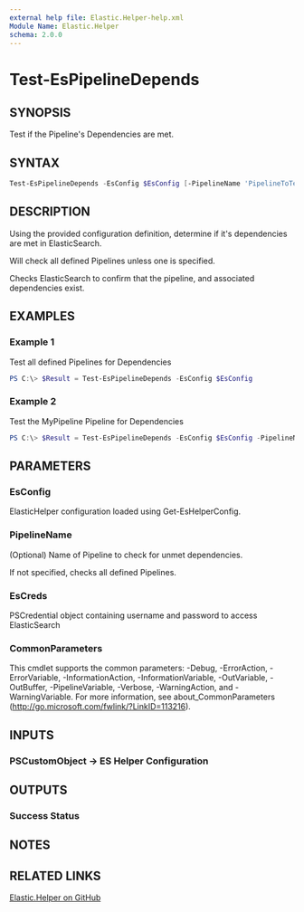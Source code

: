 ```yaml
---
external help file: Elastic.Helper-help.xml
Module Name: Elastic.Helper
schema: 2.0.0
---
```


# Test-EsPipelineDepends

## SYNOPSIS

Test if the Pipeline's Dependencies are met.

## SYNTAX

```powershell
Test-EsPipelineDepends -EsConfig $EsConfig [-PipelineName 'PipelineToTest']
```

## DESCRIPTION

Using the provided configuration definition, determine if it's dependencies are met in ElasticSearch.

Will check all defined Pipelines unless one is specified.

Checks ElasticSearch to confirm that the pipeline, and associated dependencies exist.

## EXAMPLES

### Example 1

Test all defined Pipelines for Dependencies

```powershell
PS C:\> $Result = Test-EsPipelineDepends -EsConfig $EsConfig
```

### Example 2

Test the MyPipeline Pipeline for Dependencies

```powershell
PS C:\> $Result = Test-EsPipelineDepends -EsConfig $EsConfig -PipelineName 'MyPipeline'
```

## PARAMETERS

### EsConfig

ElasticHelper configuration loaded using Get-EsHelperConfig.

### PipelineName

(Optional) Name of Pipeline to check for unmet dependencies.

If not specified, checks all defined Pipelines.

### EsCreds

PSCredential object containing username and password to access ElasticSearch

### CommonParameters

This cmdlet supports the common parameters: -Debug, -ErrorAction, -ErrorVariable, -InformationAction, -InformationVariable, -OutVariable, -OutBuffer, -PipelineVariable, -Verbose, -WarningAction, and -WarningVariable. For more information, see about_CommonParameters (<http://go.microsoft.com/fwlink/?LinkID=113216>).

## INPUTS

### PSCustomObject -> ES Helper Configuration

## OUTPUTS

### Success Status

## NOTES

## RELATED LINKS

[Elastic.Helper on GitHub](https://github.com/IPSecMSSP/Elastic.Helper)
